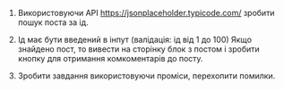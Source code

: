 1. Використовуючи API https://jsonplaceholder.typicode.com/ зробити пошук поста за ід.

2. Ід має бути введений в інпут (валідація: ід від 1 до 100) Якщо знайдено пост, то вивести на сторінку блок з постом і зробити кнопку для отримання комкоментарів до посту.

3. Зробити завдання використовуючи проміси, перехопити помилки.